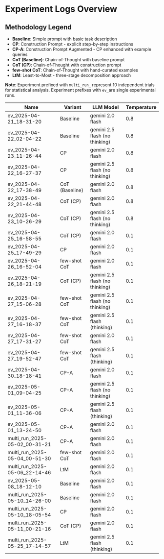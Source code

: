 
# Experiment Logs Overview


## Methodology Legend

- **Baseline**: Simple prompt with basic task description
- **CP**: Construction Prompt - explicit step-by-step instructions
- **CP-A**: Construction Prompt Augmented - CP enhanced with example queries
- **CoT (Baseline)**: Chain-of-Thought with baseline prompt
- **CoT (CP)**: Chain-of-Thought with construction prompt
- **few-shot CoT**: Chain-of-Thought with hand-curated examples
- **LtM**: Least-to-Most - three-stage decomposition approach

**Note**: Experiment prefixed with `multi_run_` represent 10 independent trials for statistical analysis. Experiment prefixes with `ev_`are single experimental runs.




| Name | Variant | LLM Model | Temperature |
|------|---------|-----------|-------------|
| ev_2025-04-21_18-31-20 | Baseline | gemini 2.0 flash | 0.8 |
| ev_2025-04-22_02-04-22 | Baseline | gemini 2.5 flash (no thinking) | 0.8 |
| ev_2025-04-23_11-26-44 | CP | gemini 2.0 flash | 0.8 |
| ev_2025-04-22_16-27-37 | CP | gemini 2.5 flash (no thinking) | 0.8 |
| ev_2025-04-22_17-38-49 | CoT (Baseline) | gemini 2.0 flash | 0.8 |
| ev_2025-04-22_21-44-48 | CoT (CP) | gemini 2.0 flash | 0.8 |
| ev_2025-04-23_10-26-29 | CoT (CP) | gemini 2.5 flash (no thinking) | 0.8 |
| ev_2025-04-25_16-58-55 | CoT (CP) | gemini 2.0 flash | 0.1 |
| ev_2025-04-25_17-49-29 | CP | gemini 2.0 flash | 0.1 |
| ev_2025-04-26_16-52-04 | few-shot CoT | gemini 2.0 flash | 0.1 |
| ev_2025-04-26_18-21-19 | CoT (CP) | gemini 2.5 flash (no thinking) | 0.1 |
| ev_2025-04-27_15-06-28 | few-shot CoT | gemini 2.5 flash (no thinking) | 0.1 |
| ev_2025-04-27_16-18-37 | few-shot CoT | gemini 2.5 flash (thinking) | 0.1 |
| ev_2025-04-27_17-31-27 | few-shot CoT | gemini 2.0 flash | 0.1 |
| ev_2025-04-27_19-52-47 | few-shot CoT | gemini 2.5 flash (thinking) | 0.1 |
| ev_2025-04-30_18-18-41 | CP-A | gemini 2.0 flash | 0.1 |
| ev_2025-05-01_09-04-25 | CP-A | gemini 2.5 flash (no thinking) | 0.1 |
| ev_2025-05-01_11-36-06 | CP-A | gemini 2.5 flash (thinking) | 0.1 |
| ev_2025-05-01_13-24-50 | CP-A | gemini 2.0 flash | 0.1 |
| multi_run_2025-05-02_00-31-21 | CP-A | gemini 2.0 flash | 0.1 |
| multi_run_2025-05-04_00-51-30 | few-shot CoT | gemini 2.0 flash | 0.1 |
| multi_run_2025-05-06_22-14-46 | LtM | gemini 2.0 flash | 0.1 |
| ev_2025-05-08_18-12-10 | Baseline | gemini 2.0 flash | 0.1 |
| multi_run_2025-05-10_14-26-00 | Baseline | gemini 2.0 flash | 0.1 |
| multi_run_2025-05-10_18-05-54 | CP | gemini 2.0 flash | 0.1 |
| multi_run_2025-05-11_00-21-16 | CoT (CP) | gemini 2.0 flash | 0.1 |
| multi_run_2025-05-25_17-14-57 | LtM | gemini 2.5 flash (thinking) | 0.1 |





